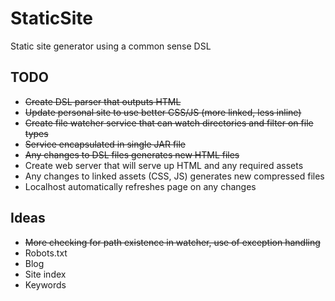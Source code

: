 # StaticSite

Static site generator using a common sense DSL

## TODO

* ~~Create DSL parser that outputs HTML~~
* ~~Update personal site to use better CSS/JS (more linked, less inline)~~
* ~~Create file watcher service that can watch directories and filter on file types~~
* ~~Service encapsulated in single JAR file~~
* ~~Any changes to DSL files generates new HTML files~~
* Create web server that will serve up HTML and any required assets
* Any changes to linked assets (CSS, JS) generates new compressed files
* Localhost automatically refreshes page on any changes

## Ideas

* ~~More checking for path existence in watcher, use of exception handling~~
* Robots.txt
* Blog
* Site index
* Keywords